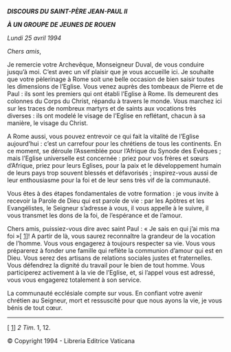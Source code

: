 ***DISCOURS DU SAINT-PÈRE JEAN-PAUL II***

***À UN GROUPE DE JEUNES DE ROUEN***

*Lundi 25 avril 1994*

*Chers amis*,

Je remercie votre Archevêque, Monseigneur Duval, de vous conduire jusqu’à moi. C’est avec un vif plaisir que je vous accueille ici. Je souhaite que votre pèlerinage à Rome soit une belle occasion de bien saisir toutes les dimensions de l’Eglise. Vous venez auprès des tombeaux de Pierre et de Paul : ils sont les premiers qui ont établi l’Eglise à Rome. Ils demeurent des colonnes du Corps du Christ, répandu à travers le monde. Vous marchez ici sur les traces de nombreux martyrs et de saints aux vocations très diverses : ils ont modelé le visage de l’Eglise en reflétant, chacun à sa manière, le visage du Christ.

A Rome aussi, vous pouvez entrevoir ce qui fait la vitalité de l’Eglise aujourd’hui : c’est un carrefour pour les chrétiens de tous les continents. En ce moment, se déroule l’Assemblée pour l’Afrique du Synode des Evêques ; mais l’Eglise universelle est concernée : priez pour vos frères et sœurs d’Afrique, priez pour leurs Eglises, pour la paix et le développement humain de leurs pays trop souvent blessés et défavorisés ; inspirez-vous aussi de leur enthousiasme pour la foi et de leur sens très vif de la communauté.

Vous êtes à des étapes fondamentales de votre formation : je vous invite à recevoir la Parole de Dieu qui est parole de vie : par les Apôtres et les Evangélistes, le Seigneur s’adresse à vous, il vous appelle à le suivre, il vous transmet les dons de la foi, de l’espérance et de l’amour.

Chers amis, puissiez-vous dire avec saint Paul : « Je sais en qui j’ai mis ma foi »[ [1](#_ftn1 "")]! A partir de là, vous saurez reconnaître la grandeur de la vocation de l’homme. Vous vous engagerez à toujours respecter sa vie. Vous vous préparerez à fonder une famille qui reflète la communion d’amour qui est en Dieu. Vous serez des artisans de relations sociales justes et fraternelles. Vous défendrez la dignité du travail pour le bien de tout homme. Vous participerez activement à la vie de l’Eglise, et, si l’appel vous est adressé, vous vous engagerez totalement à son service.

La communauté ecclésiale compte sur vous. En confiant votre avenir chrétien au Seigneur, mort et ressuscité pour que nous ayons la vie, je vous bénis de tout cœur.

* * *

[ [1](#_ftnref1 "")] *2 Tim*. 1, 12.

© Copyright 1994 - Libreria Editrice Vaticana